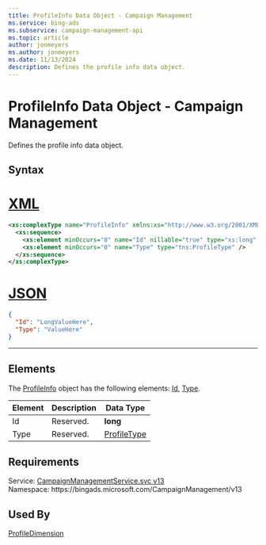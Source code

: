 ```yaml
---
title: ProfileInfo Data Object - Campaign Management
ms.service: bing-ads
ms.subservice: campaign-management-api
ms.topic: article
author: jonmeyers
ms.author: jonmeyers
ms.date: 11/13/2024
description: Defines the profile info data object.
---
```

# ProfileInfo Data Object - Campaign Management
Defines the profile info data object.

## Syntax

# [XML](#tab/xml)

```xml
<xs:complexType name="ProfileInfo" xmlns:xs="http://www.w3.org/2001/XMLSchema">
  <xs:sequence>
    <xs:element minOccurs="0" name="Id" nillable="true" type="xs:long" />
    <xs:element minOccurs="0" name="Type" type="tns:ProfileType" />
  </xs:sequence>
</xs:complexType>
```

# [JSON](#tab/json)

```json
{
  "Id": "LongValueHere",
  "Type": "ValueHere"
}
```

-----

## <a name="elements"></a>Elements

The [ProfileInfo](profileinfo.md) object has the following elements: [Id](#id), [Type](#type).

|Element|Description|Data Type|
|-----------|---------------|-------------|
|<a name="id"></a>Id|Reserved.|**long**|
|<a name="type"></a>Type|Reserved.|[ProfileType](profiletype.md)|

## Requirements
Service: [CampaignManagementService.svc v13](https://campaign.api.bingads.microsoft.com/Api/Advertiser/CampaignManagement/v13/CampaignManagementService.svc)  
Namespace: https\://bingads.microsoft.com/CampaignManagement/v13  

## Used By
[ProfileDimension](profiledimension.md)  
